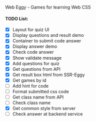 Web Eggy - Games for learning Web CSS


#### TODO List:
- [x] Layout for quiz UI
- [x] Display questions and result demo
- [x] Container to submit code answer
- [x] Display answer demo
- [x] Check code answer
- [x] Show validate message
- [x] Add questions for quiz
- [x] Get questions from API
- [x] Get result box html from SSR-Eggy
- [x] Get games by id
- [ ] Add hint for code
- [ ] Format submitted css code
- [ ] Get class name from API 
- [ ] Check class name 
- [x] Get common style from server
- [ ] Check answer at backend service   
